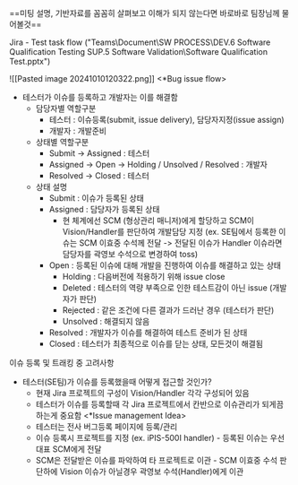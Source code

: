 ==미팅 설명, 기반자료를 꼼꼼히 살펴보고 이해가 되지 않는다면 바로바로 팀장님께 물어볼것==

Jira - Test task flow ("Teams\\Document\\SW PROCESS\\DEV.6 Software Qualification Testing SUP.5 Software Validation\\Software Qualification Test.pptx")

![[Pasted image 20241010120322.png]]
<*Bug issue flow>
- 테스터가 이슈를 등록하고 개발자는 이를 해결함
	- 담당자별 역할구분
		- 테스터 : 이슈등록(submit, issue delivery), 담당자지정(issue assign)
		- 개발자 : 개발준비
	- 상태별 역할구분
		- Submit -> Assigned : 테스터
		- Assigned -> Open -> Holding / Unsolved / Resolved : 개발자
		- Resolved -> Closed : 테스터
	- 상태 설명
		- Submit : 이슈가 등록된 상태
		- Assigned : 담당자가 등록된 상태
			- 현 체계에선 SCM (형상관리 매니저)에게 할당하고 SCM이 Vision/Handler를 판단하여 개발담당 지정 (ex. SE팀에서 등록한 이슈는 SCM 이효중 수석께 전달 -> 전달된 이슈가 Handler 이슈라면 담당자를 곽영보 수석으로 변경하여 toss)
		- Open : 등록된 이슈에 대해 개발을 진행하여 이슈를  해결하고 있는 상태
			- Holding : 다음버전에 적용하기 위해 issue close
			- Deleted : 테스터의 역량 부족으로 인한 테스트감이 아닌 issue (개발자가 판단)
			- Rejected : 같은 조건에 다른 결과가 드러난 경우 (테스터가 판단)
			- Unsolved : 해결되지 않음
		- Resolved : 개발자가 이슈를 해결하여 테스트 준비가 된 상태
		- Closed : 테스터가 최종적으로 이슈를 닫는 상태, 모든것이 해결됨

이슈 등록 및 트래킹 중 고려사항
- 테스터(SE팀)가 이슈를 등록했을때 어떻게 접근할 것인가?
	- 현재 Jira 프로젝트의 구성이 Vision/Handler 각각 구성되어 있음
	- 테스터가 이슈를 등록할때 각 Jira 프로젝트에서 칸반으로 이슈관리가 되게끔 하는게 중요함
	<*Issue management Idea>
	- 테스터는 전사 버그등록 페이지에 등록/관리
	- 이슈 등록시 프로젝트를 지정 (ex. iPIS-500I handler) - 등록된 이슈는 우선 대표 SCM에게 전달
	- SCM은 전달받은 이슈를 파악하여 타 프로젝트로 이관 - SCM 이효중 수석 판단하에 Vision 이슈가 아닐경우 곽영보 수석(Handler)에게 이관